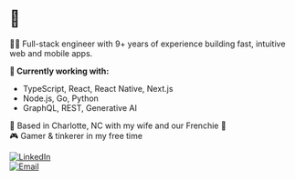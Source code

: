 # 👋

👨‍💻 Full-stack engineer with 9+ years of experience building fast, intuitive web and mobile apps.

**🔧 Currently working with:**  
- TypeScript, React, React Native, Next.js  
- Node.js, Go, Python  
- GraphQL, REST, Generative AI

📍 Based in Charlotte, NC with my wife and our Frenchie 🐶  
🎮 Gamer & tinkerer in my free time

[![LinkedIn](https://img.shields.io/badge/LinkedIn-Anthony%20Freda-blue?logo=linkedin&style=flat-square)](https://www.linkedin.com/in/antfreda323)  
[![Email](https://img.shields.io/badge/email-anthonyfreda323%40gmail.com-informational?style=flat-square&logo=gmail)](mailto:anthonyfreda323@gmail.com)
